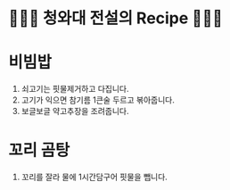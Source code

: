 
# 👨🏻‍🍳 청와대 전설의 Recipe 👩🏻‍🍳

# 비빔밥

1. 쇠고기는 핏물제거하고 다집니다.
2. 고기가 익으면 참기름 1큰술 두르고 볶아줍니다.
3. 보글보글 약고추장을 조려줍니다.

# 꼬리 곰탕

1. 꼬리를 잘라 물에 1시간담구어 핏물을 뺍니다.

